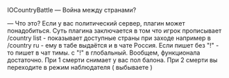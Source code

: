 IOCountryBattle — Война между странами?

— Что это?
Если у вас политический сервер, плагин может понадобиться.
Суть плагина заключается в том что игрок прописывает /country list - показывает доступные страны
при заходе например в /country ru - ему в табе выдаётся и в чате Россия.
Если пишет без "!" - то пишет в чат тимы.
с "!" в глобальный.
Вообщем, функционала достаточно.
При 1 смерти снимает у вас пол балона.
При 2 смерти вы переходите в режим наблюдателя ( выбываете )
